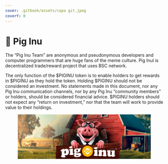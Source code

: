 ```yaml
---
cover: .gitbook/assets/capa git.jpeg
coverY: 0
---
```


# 🐷 Pig Inu

The “Pig Inu Team” are anonymous and pseudonymous developers and computer programmers that are huge fans of the meme culture. Pig Inul is decentralized trade/reward project that uses BSC network.

The only function of the $PIGINU token is to enable holders to get rewards in $PIGINU as they hold the token. Holding $PIGINU should not be considered an investment. No statements made in this document, nor any Pig Inu communication channels, nor by any Pig Inu “community members” or holders, should be considered financial advice. $PIGINU holders should not expect any “return on investment,” nor that the team will work to provide value to their holdings.

<figure><img src=".gitbook/assets/capa git.jpeg" alt=""><figcaption></figcaption></figure>
